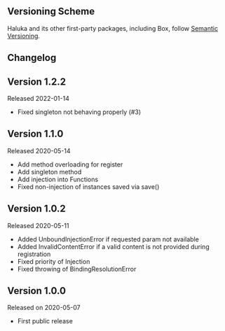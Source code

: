 ## Versioning Scheme

Haluka and its other first-party packages, including Box, follow [Semantic Versioning](https://semver.org/).

## Changelog

## Version 1.2.2

Released 2022-01-14

- Fixed singleton not behaving properly (#3)

## Version 1.1.0

Released 2020-05-14

- Add method overloading for register
- Add singleton method
- Add injection into Functions
- Fixed non-injection of instances saved via save()

## Version 1.0.2

Released 2020-05-11

- Added UnboundInjectionError if requested param not available
- Added InvalidContentError if a valid content is not provided during registration
- Fixed priority of Injection
- Fixed throwing of BindingResolutionError

## Version 1.0.0

Released on 2020-05-07

- First public release
